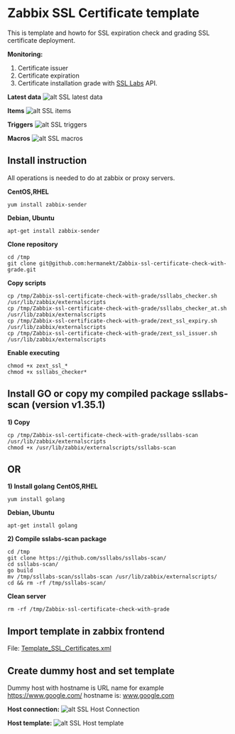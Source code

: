 # Zabbix SSL Certificate template
This is template and howto for SSL expiration check and grading SSL certificate deployment.

**Monitoring:**

1) Certificate issuer
2) Certificate expiration
3) Certificate installation grade with [SSL Labs](https://www.ssllabs.com/) API.

**Latest data**
![alt SSL latest data](https://github.com/hermanekt/Zabbix-ssl-certificate-check-with-grade/raw/master/IMG/latest_data.jpg)

**Items**
![alt SSL items](https://github.com/hermanekt/Zabbix-ssl-certificate-check-with-grade/raw/master/IMG/items.jpg)

**Triggers**
![alt SSL triggers](https://github.com/hermanekt/Zabbix-ssl-certificate-check-with-grade/raw/master/IMG/triggers.jpg)

**Macros**
![alt SSL macros](https://github.com/hermanekt/Zabbix-ssl-certificate-check-with-grade/raw/master/IMG/macros.jpg)

## Install instruction ##

All operations is needed to do at zabbix or proxy servers.

**CentOS,RHEL**
```console
yum install zabbix-sender
```
**Debian, Ubuntu**
```console
apt-get install zabbix-sender
```

**Clone repository**
```console
cd /tmp
git clone git@github.com:hermanekt/Zabbix-ssl-certificate-check-with-grade.git
```

**Copy scripts**
```console
cp /tmp/Zabbix-ssl-certificate-check-with-grade/ssllabs_checker.sh /usr/lib/zabbix/externalscripts
cp /tmp/Zabbix-ssl-certificate-check-with-grade/ssllabs_checker_at.sh /usr/lib/zabbix/externalscripts
cp /tmp/Zabbix-ssl-certificate-check-with-grade/zext_ssl_expiry.sh /usr/lib/zabbix/externalscripts
cp /tmp/Zabbix-ssl-certificate-check-with-grade/zext_ssl_issuer.sh /usr/lib/zabbix/externalscripts
```

**Enable executing**
```console
chmod +x zext_ssl_*
chmod +x ssllabs_checker*
```


## Install GO or copy my compiled package ssllabs-scan (version v1.35.1) ##
**1) Copy**
```console
cp /tmp/Zabbix-ssl-certificate-check-with-grade/ssllabs-scan /usr/lib/zabbix/externalscripts
chmod +x /usr/lib/zabbix/externalscripts/ssllabs-scan
```
## OR ##

**1) Install golang**
**CentOS,RHEL**
```console
yum install golang
```
**Debian, Ubuntu**
```console
apt-get install golang
```
**2) Compile sslabs-scan package**
```console
cd /tmp
git clone https://github.com/ssllabs/ssllabs-scan/
cd ssllabs-scan/
go build
mv /tmp/ssllabs-scan/ssllabs-scan /usr/lib/zabbix/externalscripts/
cd && rm -rf /tmp/ssllabs-scan/
```

**Clean server**
```console
rm -rf /tmp/Zabbix-ssl-certificate-check-with-grade
```
## Import template in zabbix frontend ##
File: [Template_SSL_Certificates.xml](https://github.com/hermanekt/Zabbix-ssl-certificate-check-with-grade/raw/master/Template_SSL_Certificates.xml)

## Create dummy host and set template ##
Dummy host with hostname is URL name for example https://www.google.com/ hostname is: www.google.com

**Host connection:**
![alt SSL Host Connection](https://github.com/hermanekt/Zabbix-ssl-certificate-check-with-grade/raw/master/IMG/host_conn.jpg)

**Host template:**
![alt SSL Host template](https://github.com/hermanekt/Zabbix-ssl-certificate-check-with-grade/raw/master/IMG/host_template.jpg)
